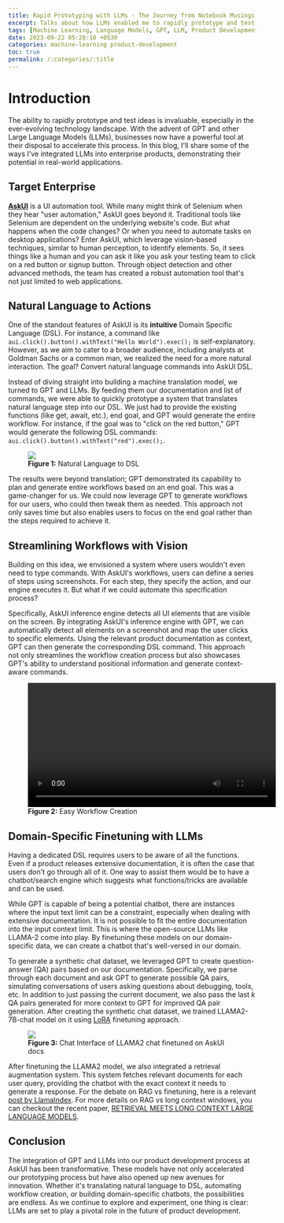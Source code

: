 ```yaml
---
title: Rapid Prototyping with LLMs - The Journey from Notebook Musings to Real-World Enterprise Solutions
excerpt: Talks about how LLMs enabled me to rapidly prototype and test ideas and how they are enabling a new era of Product Integration. 
tags: [Machine Learning, Language Models, GPT, LLM, Product Development, Prototyping, huggingface, transformers]
date: 2023-09-22 05:28:10 +0530
categories: machine-learning product-development
toc: true
permalink: /:categories/:title
---
```


# Introduction

The ability to rapidly prototype and test ideas is invaluable, especially in the ever-evolving technology landscape. With the advent of GPT and other Large Language Models (LLMs), businesses now have a powerful tool at their disposal to accelerate this process. In this blog, I'll share some of the ways I've integrated LLMs into enterprise products, demonstrating their potential in real-world applications.

## Target Enterprise

[__AskUI__](https://www.askui.com/) is a UI automation tool. While many might think of Selenium when they hear "user automation," AskUI goes beyond it. Traditional tools like Selenium are dependent on the underlying website's code. But what happens when the code changes? Or when you need to automate tasks on desktop applications? Enter AskUI, which leverage vision-based techniques, similar to human perception, to identify elements. So, it sees things like a human and you can ask it like you ask your testing team to click on a red button or signup button. Through object detection and other advanced methods, the team has created a robust automation tool that's not just limited to web applications.

## Natural Language to Actions

One of the standout features of AskUI is its __intuitive__ Domain Specific Language (DSL). For instance, a command like `aui.click().button().withText("Hello World").exec();` is self-explanatory. However, as we aim to cater to a broader audience, including analysts at Goldman Sachs or a common man, we realized the need for a more natural interaction. The goal? Convert natural language commands into AskUI DSL.

Instead of diving straight into building a machine translation model, we turned to GPT and LLMs. By feeding them our documentation and list of commands, we were able to quickly prototype a system that translates natural language step into our DSL. We just had to provide the existing functions (like get, await, etc.), end goal, and GPT would generate the entire workflow. For instance, if the goal was to "click on the red button," GPT would generate the following DSL commands: `aui.click().button().withText("red").exec();`.

<figure>
    <a href="{{ site.url }}/{{ site.baseurl }}/assets/images/blog-llm-prototype/nli2dsl.png/"><img src="{{ site.url }}/{{ site.baseurl }}/assets/images/blog-llm-prototype/nli2dsl.png/"></a>
    <figcaption><b>Figure 1:</b> Natural Language to DSL </figcaption>
</figure>

The results were beyond translation; GPT demonstrated its capability to plan and generate entire workflows based on an end goal. This was a game-changer for us. We could now leverage GPT to generate workflows for our users, who could then tweak them as needed. This approach not only saves time but also enables users to focus on the end goal rather than the steps required to achieve it.

## Streamlining Workflows with Vision

Building on this idea, we envisioned a system where users wouldn't even need to type commands. With AskUI's workflows, users can define a series of steps using screenshots. For each step, they specify the action, and our engine executes it. But what if we could automate this specification process?


Specifically, AskUI inference engine detects all UI elements that are visible on the screen. By integrating AskUI's inference engine with GPT, we can automatically detect all elements on a screenshot and map the user clicks to specific elements. Using the relevant product documentation as context, GPT can then generate the corresponding DSL command. This approach not only streamlines the workflow creation process but also showcases GPT's ability to understand positional information and generate context-aware commands.

<figure style="max-width: 100%; width: 100%;">
<video controls style="max-width: 100%; width: 100%; height: auto;">
    <source src="{{ site.url }}/{{ site.baseurl }}/assets/vids/llm_prototype/easyworkflow.mp4/" type="video/mp4">
</video>
    <figcaption><b>Figure 2:</b> Easy Workflow Creation </figcaption>
</figure>

## Domain-Specific Finetuning with LLMs

Having a dedicated DSL requires users to be aware of all the functions. Even if a product releases extensive documentation, it is often the case that users don't go through all of it. One way to assist them would be to have a chatbot/search engine which suggests what functions/tricks are available and can be used.

While GPT is capable of being a potential chatbot, there are instances where the input text limit can be a constraint, especially when dealing with extensive documentation. It is not possible to fit the entire documentation into the input context limit. This is where the open-source LLMs like LLAMA-2 come into play. By finetuning these models on our domain-specific data, we can create a chatbot that's well-versed in our domain.

To generate a synthetic chat dataset, we leveraged GPT to create question-answer (QA) pairs based on our documentation. Specifically, we parse through each document and ask GPT to generate possible QA pairs, simulating conversations of users asking questions about debugging, tools, etc. In addition to just passing the current document, we also pass the last _k_ QA pairs generated for more context to GPT for improved QA pair generation. After creating the synthetic chat dataset, we trained LLAMA2-7B-chat model on it using [LoRA](https://gitlostmurali.com/machine-learning/data-science/lora-qlora) finetuning approach.


<figure>
    <a href="{{ site.url }}/{{ site.baseurl }}/assets/images/blog-llm-prototype/chat1.png/"><img src="{{ site.url }}/{{ site.baseurl }}/assets/images/blog-llm-prototype/chat1.png/"></a>
    <figcaption><b>Figure 3:</b> Chat Interface of LLAMA2 chat finetuned on AskUI docs</figcaption>
</figure>

After finetuning the LLAMA2 model, we also integrated a retrieval augmentation system. This system fetches relevant documents for each user query, providing the chatbot with the exact context it needs to generate a response. For the debate on RAG vs finetuning, here is a relevant [post by LlamaIndex](https://www.linkedin.com/posts/llamaindex_we-added-a-lot-of-new-fine-tuning-features-activity-7116229026754543616-i-Ab?utm_source=share&utm_medium=member_ios). For more details on RAG vs long context windows, you can checkout the recent paper, [RETRIEVAL MEETS LONG CONTEXT LARGE LANGUAGE MODELS](https://arxiv.org/pdf/2310.03025.pdf).

## Conclusion

The integration of GPT and LLMs into our product development process at AskUI has been transformative. These models have not only accelerated our prototyping process but have also opened up new avenues for innovation. Whether it's translating natural language to DSL, automating workflow creation, or building domain-specific chatbots, the possibilities are endless. As we continue to explore and experiment, one thing is clear: LLMs are set to play a pivotal role in the future of product development.